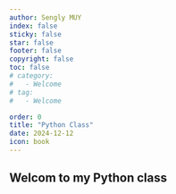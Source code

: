 ```yaml
---
author: Sengly MUY
index: false
sticky: false
star: false
footer: false
copyright: false
toc: false
# category:
#   - Welcome
# tag:
#   - Welcome

order: 0
title: "Python Class"
date: 2024-12-12
icon: book
---
```



## Welcom to my Python class